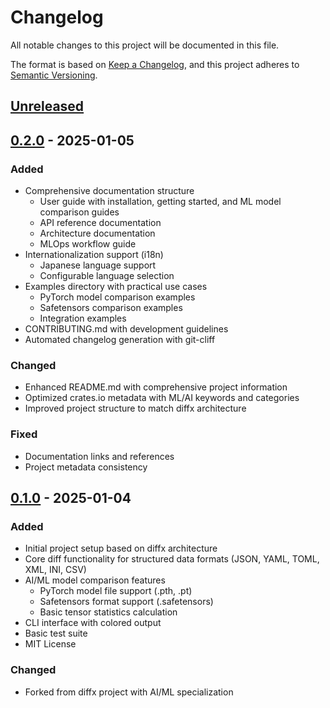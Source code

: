 # Changelog

All notable changes to this project will be documented in this file.

The format is based on [Keep a Changelog](https://keepachangelog.com/en/1.0.0/),
and this project adheres to [Semantic Versioning](https://semver.org/spec/v2.0.0.html).

## [Unreleased]

## [0.2.0] - 2025-01-05

### Added
- Comprehensive documentation structure
  - User guide with installation, getting started, and ML model comparison guides
  - API reference documentation
  - Architecture documentation
  - MLOps workflow guide
- Internationalization support (i18n)
  - Japanese language support
  - Configurable language selection
- Examples directory with practical use cases
  - PyTorch model comparison examples
  - Safetensors comparison examples
  - Integration examples
- CONTRIBUTING.md with development guidelines
- Automated changelog generation with git-cliff

### Changed
- Enhanced README.md with comprehensive project information
- Optimized crates.io metadata with ML/AI keywords and categories
- Improved project structure to match diffx architecture

### Fixed
- Documentation links and references
- Project metadata consistency

## [0.1.0] - 2025-01-04

### Added
- Initial project setup based on diffx architecture
- Core diff functionality for structured data formats (JSON, YAML, TOML, XML, INI, CSV)
- AI/ML model comparison features
  - PyTorch model file support (.pth, .pt)
  - Safetensors format support (.safetensors)
  - Basic tensor statistics calculation
- CLI interface with colored output
- Basic test suite
- MIT License

### Changed
- Forked from diffx project with AI/ML specialization

[Unreleased]: https://github.com/kako-jun/diffai/compare/v0.2.0...HEAD
[0.2.0]: https://github.com/kako-jun/diffai/compare/v0.1.0...v0.2.0
[0.1.0]: https://github.com/kako-jun/diffai/releases/tag/v0.1.0